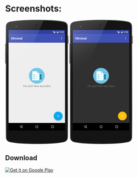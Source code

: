 

# Screenshots:
<img src="/screenshots/main_empty_light.png" height="400px"/> <img src="/screenshots/main_empty_dark.png" height="400px"/>


## Download
<a href="">
<img alt="Get it on Google Play" src="https://play.google.com/intl/en_us/badges/images/apps/en-play-badge.png" height="50px"/></a>
